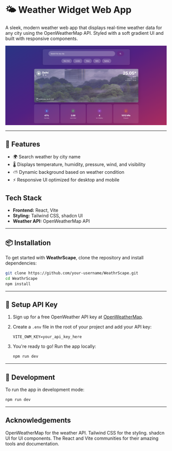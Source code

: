 # 🌤️ Weather Widget Web App

A sleek, modern weather web app that displays real-time weather data for any city using the OpenWeatherMap API. Styled with a soft gradient UI and built with responsive components.

![Screenshot](./public/widget_preview.png)

---

## 🚀 Features

- 🌍 Search weather by city name
- 🌡️ Displays temperature, humidity, pressure, wind, and visibility
- ⛅ Dynamic background based on weather condition
- ⚡ Responsive UI optimized for desktop and mobile

## Tech Stack

- **Frontend:** React, Vite
- **Styling:** Tailwind CSS, shadcn UI
- **Weather API:** OpenWeatherMap API

---

## 📦 Installation

To get started with **WeathrScape**, clone the repository and install dependencies:

```bash
git clone https://github.com/your-username/WeathrScape.git
cd WeathrScape
npm install
```

---

## 🔑 Setup API Key

1. Sign up for a free OpenWeather API key at [OpenWeatherMap](https://openweathermap.org/api).
2. Create a `.env` file in the root of your project and add your API key:

   ```
   VITE_OWM_KEY=your_api_key_here
   ```

3. You're ready to go! Run the app locally:

   ```bash
   npm run dev
   ```

---

## 🚧 Development

To run the app in development mode:

```bash
npm run dev
```

---

## Acknowledgements
OpenWeatherMap for the weather API.
Tailwind CSS for the styling.
shadcn UI for UI components.
The React and Vite communities for their amazing tools and documentation.
